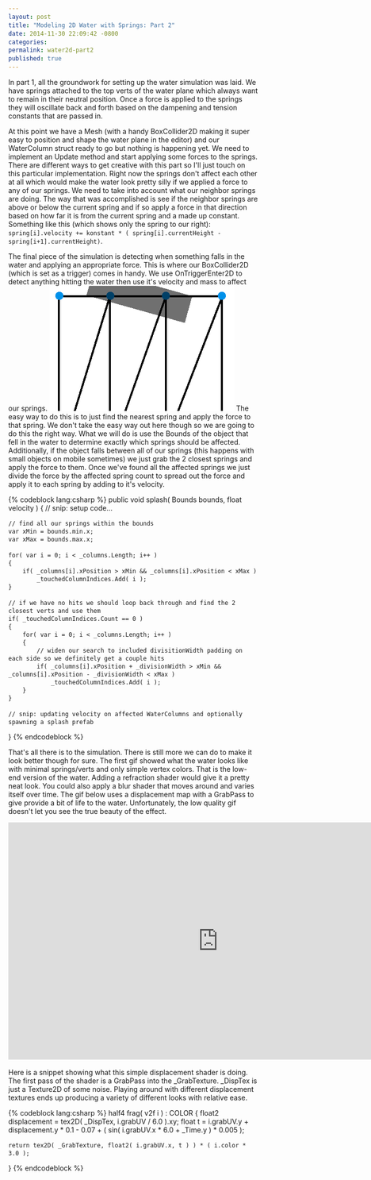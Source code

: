 ```yaml
---
layout: post
title: "Modeling 2D Water with Springs: Part 2"
date: 2014-11-30 22:09:42 -0800
categories:
permalink: water2d-part2
published: true
---
```



In part 1, all the groundwork for setting up the water simulation was laid. We have springs attached to the top verts of the water plane which always want to remain in their neutral position. Once a force is applied to the springs they will oscillate back and forth based on the dampening and tension constants that are passed in.

<!-- more -->

At this point we have a Mesh (with a handy BoxCollider2D making it super easy to position and shape the water plane in the editor) and our WaterColumn struct ready to go but nothing is happening yet. We need to implement an Update method and start applying some forces to the springs. There are different ways to get creative with this part so I'll just touch on this particular implementation. Right now the springs don't affect each other at all which would make the water look pretty silly if we applied a force to any of our springs. We need to take into account what our neighbor springs are doing. The way that was accomplished is see if the neighbor springs are above or below the current spring and if so apply a force in that direction based on how far it is from the current spring and a made up constant. Something like this (which shows only the spring to our right): `spring[i].velocity += konstant * ( spring[i].currentHeight - spring[i+1].currentHeight)`.


The final piece of the simulation is detecting when something falls in the water and applying an appropriate force. This is where our BoxCollider2D (which is set as a trigger) comes in handy. We use OnTriggerEnter2D to detect anything hitting the water then use it's velocity and mass to affect our springs. ![](/images/posts/water2d/splash.png) The easy way to do this is to just find the nearest spring and apply the force to that spring. We don't take the easy way out here though so we are going to do this the right way. What we will do is use the Bounds of the object that fell in the water to determine exactly which springs should be affected. Additionally, if the object falls between all of our springs (this happens with small objects on mobile sometimes) we just grab the 2 closest springs and apply the force to them. Once we've found all the affected springs we just divide the force by the affected spring count to spread out the force and apply it to each spring by adding to it's velocity.


{% codeblock lang:csharp %}
public void splash( Bounds bounds, float velocity )
{
	// snip: setup code...

	// find all our springs within the bounds
	var xMin = bounds.min.x;
	var xMax = bounds.max.x;

	for( var i = 0; i < _columns.Length; i++ )
	{
		if( _columns[i].xPosition > xMin && _columns[i].xPosition < xMax )
			_touchedColumnIndices.Add( i );
	}

	// if we have no hits we should loop back through and find the 2 closest verts and use them
	if( _touchedColumnIndices.Count == 0 )
	{
		for( var i = 0; i < _columns.Length; i++ )
		{
			// widen our search to included divisitionWidth padding on each side so we definitely get a couple hits
			if( _columns[i].xPosition + _divisionWidth > xMin && _columns[i].xPosition - _divisionWidth < xMax )
				_touchedColumnIndices.Add( i );
		}
	}

	// snip: updating velocity on affected WaterColumns and optionally spawning a splash prefab
}
{% endcodeblock %}


That's all there is to the simulation. There is still more we can do to make it look better though for sure. The first gif showed what the water looks like with minimal springs/verts and only simple vertex colors. That is the low-end version of the water. Adding a refraction shader would give it a pretty neat look. You could also apply a blur shader that moves around and varies itself over time. The gif below uses a displacement map with a GrabPass to give provide a bit of life to the water. Unfortunately, the low quality gif doesn't let you see the true beauty of the effect.


<iframe src="http://gfycat.com/ifr/FreshGroundedAmericanmarten" frameborder="0" scrolling="no" width="846" height="478" style="-webkit-backface-visibility: hidden;-webkit-transform: scale(1);" ></iframe>


Here is a snippet showing what this simple displacement shader is doing. The first pass of the shader is a GrabPass into the _GrabTexture. _DispTex is just a Texture2D of some noise. Playing around with different displacement textures ends up producing a variety of different looks with relative ease.


{% codeblock lang:csharp %}
half4 frag( v2f i ) : COLOR
{
    float2 displacement = tex2D( _DispTex, i.grabUV / 6.0 ).xy;
	float t = i.grabUV.y + displacement.y * 0.1 - 0.07 + ( sin( i.grabUV.x * 6.0 + _Time.y ) * 0.005 );

	return tex2D( _GrabTexture, float2( i.grabUV.x, t ) ) * ( i.color * 3.0 );
}
{% endcodeblock %}
